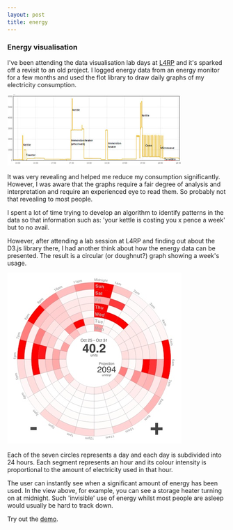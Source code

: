 ```yaml
---
layout: post
title: energy
---
```

<h3>Energy visualisation</h3>

<p>I've been attending the data visualisation lab days at <a href="http://l4rp.com/">L4RP</a> and it's sparked off a revisit to an old project. I logged energy data from an energy monitor for a few months and used the flot library to draw daily graphs of my electricity consumption.</p>

<img title="first_energy_graph" src="/img/6_first_energy_graph.jpg" alt="" />

<p>It was very revealing and helped me reduce my consumption significantly. However, I was aware that the graphs require a fair degree of analysis and interpretation and require an experienced eye to read them. So probably not that revealing to most people.</p>

<p>I spent a lot of time trying to develop an algorithm to identify patterns in the data so that information such as: 'your kettle is costing you x pence a week' but to no avail.</p>

<p>However, after attending a lab session at L4RP and finding out about the D3.js library there, I had another think about how the energy data can be presented. The result is a circular (or doughnut?) graph showing a week's usage.</p>

<img title="energy_doughnut" src="/img/energy_doughnut.jpg" alt="" width="400" height="392" />

<p>Each of the seven circles represents a day and each day is subdivided into 24 hours. Each segment represents an hour and its colour intensity is proportional to the amount of electricity used in that hour.</p>

<p>The user can instantly see when a significant amount of energy has been used. In the view above, for example, you can see a storage heater turning on at midnight. Such 'invisible' use of energy whilst most people are asleep would usually be hard to track down.</p>

<p>Try out the <a href="http://www.prcweb.co.uk/lab/energy">demo</a>.</p>